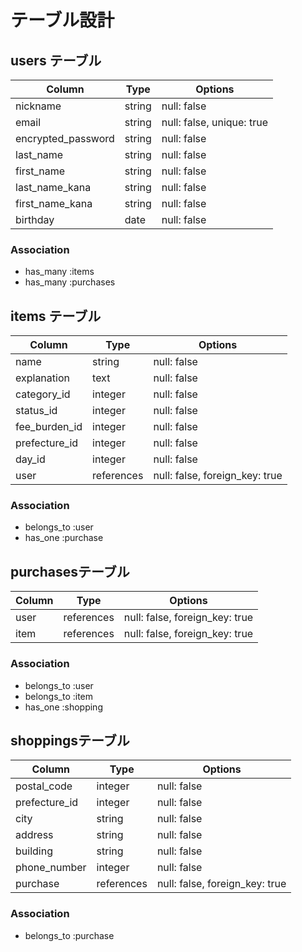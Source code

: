 # テーブル設計

## users テーブル

| Column             | Type   | Options                   |
| ------------------ | ------ | ------------------------- |
| nickname           | string | null: false               |
| email              | string | null: false, unique: true |
| encrypted_password | string | null: false               |
| last_name          | string | null: false               |
| first_name         | string | null: false               |
| last_name_kana     | string | null: false               |
| first_name_kana    | string | null: false               |
| birthday           | date   | null: false               |


### Association

- has_many :items
- has_many :purchases

## items テーブル

| Column        | Type       | Options                        |
| ------------- | ---------- | ------------------------------ |
| name          | string     | null: false                    |
| explanation   | text       | null: false                    |
| category_id   | integer    | null: false                    |
| status_id     | integer    | null: false                    |
| fee_burden_id | integer    | null: false                    |
| prefecture_id | integer    | null: false                    |
| day_id        | integer    | null: false                    |
| user          | references | null: false, foreign_key: true |

### Association

- belongs_to :user
- has_one :purchase 

##  purchasesテーブル

| Column | Type       | Options                        |
| ------ | ---------- | ------------------------------ |
| user   | references | null: false, foreign_key: true |
| item   | references | null: false, foreign_key: true |

### Association

- belongs_to :user
- belongs_to :item
- has_one :shopping

##  shoppingsテーブル

| Column        | Type       | Options                        |
| ------------- | ---------- | ------------------------------ |
| postal_code   | integer    | null: false                    |
| prefecture_id | integer    | null: false                    |
| city          | string     | null: false                    |
| address       | string     | null: false                    |
| building      | string     | null: false                    |
| phone_number  | integer    | null: false                    |
| purchase      | references | null: false, foreign_key: true |

### Association

- belongs_to :purchase